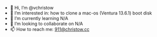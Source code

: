 - 👋 Hi, I’m @vchristow
- 👀 I’m interested in: how to clone a mac-os (Ventura 13.6.1) boot disk
- 🌱 I’m currently learning N/A
- 💞️ I’m looking to collaborate on N/A
- 📫 How to reach me: 911@christow.cc

<!---
vchristow/vchristow is a ✨ special ✨ repository because its `README.md` (this file) appears on your GitHub profile.
You can click the Preview link to take a look at your changes.
--->
